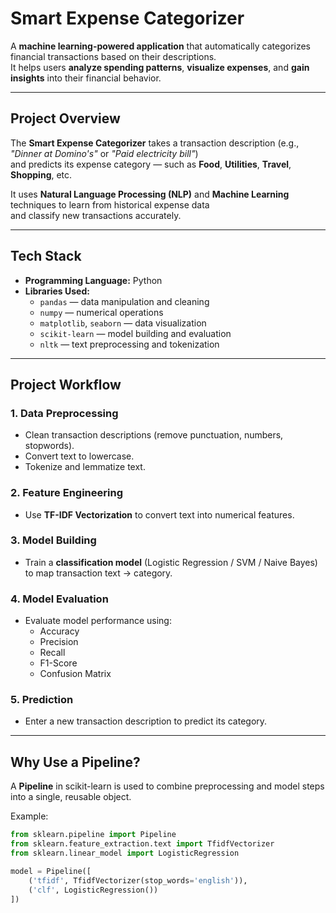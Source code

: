 # Smart Expense Categorizer

A **machine learning-powered application** that automatically categorizes financial transactions based on their descriptions.  
It helps users **analyze spending patterns**, **visualize expenses**, and **gain insights** into their financial behavior.

---

## Project Overview

The **Smart Expense Categorizer** takes a transaction description (e.g., _"Dinner at Domino's"_ or _"Paid electricity bill"_)  
and predicts its expense category — such as **Food**, **Utilities**, **Travel**, **Shopping**, etc.

It uses **Natural Language Processing (NLP)** and **Machine Learning** techniques to learn from historical expense data  
and classify new transactions accurately.

---

## Tech Stack

- **Programming Language:** Python  
- **Libraries Used:**
  - `pandas` — data manipulation and cleaning  
  - `numpy` — numerical operations  
  - `matplotlib`, `seaborn` — data visualization  
  - `scikit-learn` — model building and evaluation  
  - `nltk` — text preprocessing and tokenization  

---

## Project Workflow

### 1. Data Preprocessing
- Clean transaction descriptions (remove punctuation, numbers, stopwords).
- Convert text to lowercase.
- Tokenize and lemmatize text.

### 2. Feature Engineering
- Use **TF-IDF Vectorization** to convert text into numerical features.

### 3. Model Building
- Train a **classification model** (Logistic Regression / SVM / Naive Bayes)  
  to map transaction text → category.

### 4. Model Evaluation
- Evaluate model performance using:
  - Accuracy
  - Precision
  - Recall
  - F1-Score
  - Confusion Matrix

### 5. Prediction
- Enter a new transaction description to predict its category.

---

## Why Use a Pipeline?

A **Pipeline** in scikit-learn is used to combine preprocessing and model steps  
into a single, reusable object.

Example:
```python
from sklearn.pipeline import Pipeline
from sklearn.feature_extraction.text import TfidfVectorizer
from sklearn.linear_model import LogisticRegression

model = Pipeline([
    ('tfidf', TfidfVectorizer(stop_words='english')),
    ('clf', LogisticRegression())
])
